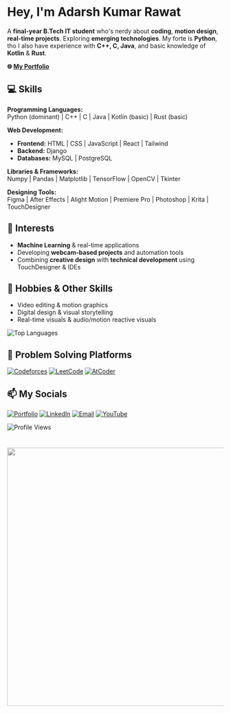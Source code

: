 # Hey, I'm Adarsh Kumar Rawat                                                                             

A **final-year B.Tech IT student** who's nerdy about **coding**, **motion design**, **real-time projects**. Exploring **emerging technologies**. My forte is **Python**, tho I also have experience with **C++, C, Java**, and basic knowledge of **Kotlin** & **Rust**.  
  
**🌐 [My Portfolio](https://adarsh-kumar-rawat.github.io/Portfolio/main.html)**

## 💻 Skills

**Programming Languages:**  
Python (dominant) | C++ | C | Java | Kotlin (basic) | Rust (basic)  

**Web Development:**  
- **Frontend:** HTML | CSS | JavaScript | React | Tailwind  
- **Backend:** Django  
- **Databases:** MySQL | PostgreSQL  

**Libraries & Frameworks:**  
Numpy | Pandas | Matplotlib | TensorFlow | OpenCV | Tkinter  

**Designing Tools:**  
Figma | After Effects | Alight Motion | Premiere Pro | Photoshop | Krita | TouchDesigner  


## 🌟 Interests

- **Machine Learning** & real-time applications  
- Developing **webcam-based projects** and automation tools  
- Combining **creative design** with **technical development** using TouchDesigner & IDEs  


## 🎨 Hobbies & Other Skills

- Video editing & motion graphics  
- Digital design & visual storytelling  
- Real-time visuals & audio/motion reactive visuals  

![Top Languages](https://github-readme-stats.vercel.app/api/top-langs/?username=Adarsh-kumar-rawat&layout=compact&theme=transparent&hide_border=true)


## 🧮 Problem Solving Platforms

[![Codeforces](https://img.shields.io/badge/Codeforces-1f6feb?style=for-the-badge&logo=codeforces&logoColor=white)](https://codeforces.com/profile/isanz)  [![LeetCode](https://img.shields.io/badge/LeetCode-FFA116?style=for-the-badge&logo=leetcode&logoColor=black)](https://leetcode.com/u/isanz/)  [![AtCoder](https://img.shields.io/badge/AtCoder-00BFFF?style=for-the-badge&logo=atcoder&logoColor=black)](https://atcoder.jp/users/isanz)

<!-- CF-STATS:START -->

<!-- CF-STATS:END -->

## 📫 My Socials

[![Portfolio](https://img.shields.io/badge/Portfolio-00bcd4?style=for-the-badge&logo=google-chrome&logoColor=white)](https://adarsh-kumar-rawat.github.io/Portfolio/main.html)  [![LinkedIn](https://img.shields.io/badge/LinkedIn-blue?style=for-the-badge&logo=linkedin)](https://www.linkedin.com/in/adarsh-kumar-rawat-261643390/)  [![Email](https://img.shields.io/badge/Email-D14836?style=for-the-badge&logo=gmail&logoColor=white)](mailto:adarsh0489@gmail.com)  [![YouTube](https://img.shields.io/badge/YouTube-%23FF0000?style=for-the-badge&logo=youtube&logoColor=white)](https://www.youtube.com/@imsanzu)  



![Profile Views](https://visitor-badge.laobi.icu/badge?page_id=Adarsh-kumar-rawat.Adarsh-kumar-rawat)
<h1 align="center">
  <img src="https://media1.tenor.com/m/NU6NSV19HfgAAAAd/denji-makima.gif" width="600" style="filter: grayscale(100%); transition: 0.3s;" onmouseover="this.style.filter='grayscale(0%)'" onmouseout="this.style.filter='grayscale(100%)'" />
</h1>


